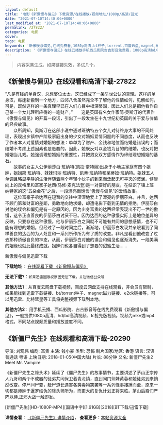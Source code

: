 ```yaml
---
layout: default
title: '电影《新傲慢与偏见》下载资源/在线播放/视频地址/1080p/高清/蓝光'
date: "2021-07-10T14:40:06+0800"
last_modified_at: "2021-07-10T14:40:06+0800"
permalink: /27822/
categories: 电影
cover:
tags: 电影
keywords: '新傲慢与偏见,在线免费看,1080p高清,bt种子,torrent,百度云盘,magnet,磁力链,迅雷下载资源'
description: '《新傲慢与偏见》在线云播放手机西瓜影院吉吉影音免费看，1080p高清bd/hd未删减完整版和tc抢先枪版，mkv/mp4格式，附带bt/torrent种子、magnet/磁力链、百度云盘、网盘资源迅雷下载链接'
---
```


>内容采集生成，如果链接失效，多试几个。


## 《新傲慢与偏见》在线观看和高清下载-27822

“凡是有钱的单身汉，总想娶位太太，这已经成了一条举世公认的真理。这样的单身汉，每逢新搬到一个地方，四邻八舍虽然完全不了解他的性情如何，见解如何，可是，既然这样的一条真理早已在人们心目中根深蒂固，因此人们总是把他看作自己某一个女儿理所应得的一笔财产。&rdquo;　　这是英国有名女作家简·奥斯汀的代表作《傲慢与偏见》的开篇一段话，引出了一段发生在十九世纪初英国的关于爱与价值的经典故事。<br />　　众所周知，奥斯汀在这部小说中通过班纳特五个女儿对待终身大事的不同处理，表现出乡镇中产阶级家庭出身的少女对婚姻爱情问题的不同态度，从而也反映了作者本人对爱情对婚姻的想法：单单为了财产、金钱和地位而结婚是错误的；而结婚不考虑上述因素也是愚蠢的。因此，她既反对以金钱为目的的结婚，也反对把婚姻当儿戏。她强调理想婚姻的重要性，并把男女双方感情作为缔结理想婚姻的基石。<br />　　故事的女主人公伊丽莎白&middot;班纳特(凯拉·奈特丽)出身于小地主家庭有四个姐妹，姐姐简·班纳特、妹妹玛丽&middot;班纳特、凯蒂&middot;班纳特和莱蒂娅&middot;班纳特。姐妹五人单调且略显平静的生活伴随着两个年轻小伙子的到来而泛起无可平灭的波澜。健康向上的宾格里和富家子达西(马修·麦克法登)是一对要好的朋友，在结识了镇上班纳特家的这&ldquo;五朵金花”之后，一段漂亮而饱含&ldquo;傲慢与偏见&rdquo;的爱情故事。<br />　　这位富豪子弟达西在短暂的交往中深深地爱上了漂亮的伊丽莎白。并且，达西不顾门第和财富的差距，勇敢地向她求婚，却遭电影下载到无情的拒绝。伊丽莎白对他的误会和偏见是有一定原因的，因为出身富贵的达西经常表现出不可一世的傲慢，这令正直善良的伊丽莎白讨厌不已。因为达西的这种傲慢实际上是地位差异的反映，只要存在这种傲慢，他与伊丽莎白之间就不可能有共同的思想感情，也不可能有理想的婚姻。但经过了一段时间之后，渐渐地，伊丽莎白发现并亲眼看到了同样善良的达西的为人处世和一系列所作所为有了质的改变。非凡是看到他改变了过去那种骄傲自负的神态，从而，伊丽莎白对他的误会和偏见也逐渐消失，一段美满的姻缘也就此最终成就。姐妹们也各自得到了想要的甜蜜生活&hellip;…


新傲慢与偏见迅雷下载

**下载地址**： [在线观看下载 《新傲慢与偏见》](https://www.993dy.com//vod-detail-id-20618.html) 


**无法下载?**：`如果迅雷因版权原因无法下载，关注微信公众号 `

**其他方法1**：从百度云网盘下载视频，百度云网盘支持在线观看，非会员有限制，如果能找到迅雷下载链接、bt/torrent种子、magnet磁力链接、e2dk链接等，可以用迅雷、比特彗星等工具将完整视频下载到本地。

**其他方法2**：用手机云播、西瓜影院、吉吉影音等在线免费观看《新傲慢与偏见》，一般提供1080p高清、hd/bd高清视频、tc抢先版视频，视频为mkv或mp4格式，不同站点视频质量和播放速度不同。


## 《新僵尸先生》在线观看和高清下载-20290

导演: 刘观伟 编剧: 富贵 主演: 钱小豪 类型: 恐怖 制片国家/地区: 香港 语言: 汉语普通话 粤语 上映日期: 2018-01-05(中国大陆) 片长: 88分钟 又名: 新僵尸先生2 Meet Mr. Vampire

《新僵尸先生之降头术》延续了《僵尸先生》的故事情节，主要讲述了茅山正宗传人九哥和两个不成器的徒弟共同保卫着青龙镇，直到同门师妹黄蓉和她徒弟到来悄然改变。停尸间尸变，赶尸道长遇害各类毒物突袭等一系列怪事接踵而至，原来一切都是师妹于暹罗结仇的降头师所为，而更大的复仇计划正将来临。茅山后裔们严阵以待,正邪大战一触即发。


[新僵尸先生][HD-1080P-MP4][国语中字][1.61GB][2018][BT下载/迅雷下载]

**详情查看**： [《新僵尸先生》详情介绍](/movie/20290/)， **查看更多**：[本站资源大全](/movie/t/all/)

